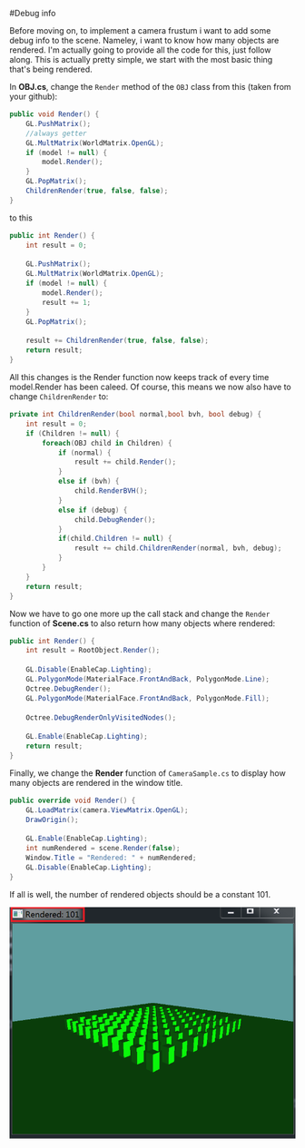 #Debug info

Before moving on, to implement a camera frustum i want to add some debug info to the scene. Nameley, i want to know how many objects are rendered. I'm actually going to provide all the code for this, just follow along. This is actually pretty simple, we start with the most basic thing that's being rendered.

In __OBJ.cs__, change the ```Render``` method of the ```OBJ``` class from this (taken from your github):

```cs
public void Render() {
    GL.PushMatrix();
    //always getter
    GL.MultMatrix(WorldMatrix.OpenGL);
    if (model != null) {
        model.Render();
    }
    GL.PopMatrix();
    ChildrenRender(true, false, false);
}
```

to this

```cs
public int Render() {
    int result = 0;
    
    GL.PushMatrix();
    GL.MultMatrix(WorldMatrix.OpenGL);
    if (model != null) {
        model.Render();
        result += 1;
    }
    GL.PopMatrix();
    
    result += ChildrenRender(true, false, false);
    return result;
}
```

All this changes is the Render function now keeps track of every time model.Render has been caleed. Of course, this means we now also have to change ```ChildrenRender``` to:

```cs
private int ChildrenRender(bool normal,bool bvh, bool debug) {
    int result = 0;
    if (Children != null) {
        foreach(OBJ child in Children) {
            if (normal) {
                result += child.Render();
            }
            else if (bvh) {
                child.RenderBVH();
            }
            else if (debug) {
                child.DebugRender();
            }
            if(child.Children != null) {
                result += child.ChildrenRender(normal, bvh, debug);
            }
        }
    }
    return result;
}
```

Now we have to go one more up the call stack and change the ```Render``` function of __Scene.cs__ to also return how many objects where rendered:

```cs
public int Render() {
    int result = RootObject.Render();

    GL.Disable(EnableCap.Lighting);
    GL.PolygonMode(MaterialFace.FrontAndBack, PolygonMode.Line);
    Octree.DebugRender();
    GL.PolygonMode(MaterialFace.FrontAndBack, PolygonMode.Fill);

    Octree.DebugRenderOnlyVisitedNodes();

    GL.Enable(EnableCap.Lighting);
    return result;
}
```

Finally, we change the __Render__ function of ```CameraSample.cs``` to display how many objects are rendered in the window title.

```cs
public override void Render() {
    GL.LoadMatrix(camera.ViewMatrix.OpenGL);
    DrawOrigin();

    GL.Enable(EnableCap.Lighting);
    int numRendered = scene.Render(false);
    Window.Title = "Rendered: " + numRendered;
    GL.Disable(EnableCap.Lighting);
}
```

If all is well, the number of rendered objects should be a constant 101.

![Num Rendered](num_rendered_000.png)

